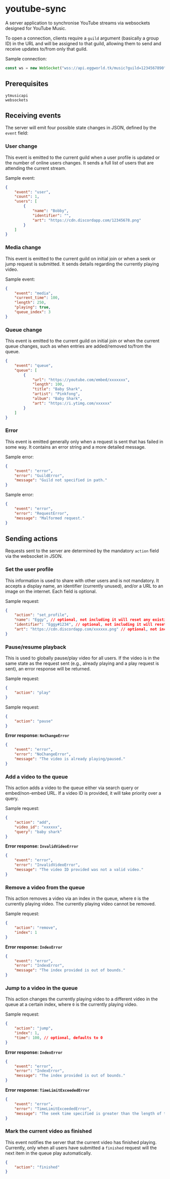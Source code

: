 # youtube-sync
A server application to synchronise YouTube streams via websockets designed for YouTube Music.

To open a connection, clients require a `guild` argument (basically a group ID) in the URL and will be assigned to that guild, allowing them to send and receive updates to/from only that guild.

Sample connection:
```js
const ws = new WebSocket("wss://api.eggworld.tk/music?guild=1234567890")
```

## Prerequisites

```
ytmusicapi
websockets
```

## Receiving events

The server will emit four possible state changes in JSON, defined by the `event` field:

### User change

This event is emitted to the current guild when a user profile is updated or the number of online users changes. It sends a full list of users that are attending the current stream.

Sample event:

```json
{
    "event": "user",
    "count": 1,
    "users": [
        {
            "name": "Bobby",
            "identifier": "",
            "art": "https://cdn.discordapp.com/12345678.png"
        }
    ]
}
```

### Media change

This event is emitted to the current guild on initial join or when a seek or jump request is submitted. It sends details regarding the currently playing video.

Sample event:

```json
{
    "event": "media",
    "current_time": 100,
    "length": 250,
    "playing": true,
    "queue_index": 3
}
```

### Queue change

This event is emitted to the current guild on initial join or when the current queue changes, such as when entries are added/removed to/from the queue.

```json
{
    "event": "queue",
    "queue": [
        {
            "url": "https://youtube.com/embed/xxxxxxx",
            "length": 100,
            "title": "Baby Shark",
            "artist": "Pinkfong",
            "album": "Baby Shark",
            "art": "https://i.ytimg.com/xxxxxx"
        }
    ]
}
```

### Error

This event is emitted generally only when a request is sent that has failed in some way. It contains an error string and a more detailed message.

Sample error:

```json
{
    "event": "error",
    "error": "GuildError",
    "message": "Guild not specified in path."
}
```

Sample error:
```json
{
    "event": "error",
    "error": "RequestError",
    "message": "Malformed request."
}
```

## Sending actions

Requests sent to the server are determined by the mandatory `action` field via the websocket in JSON.

### Set the user profile

This information is used to share with other users and is not mandatory. It accepts a display name, an identifier (currently unused), and/or a URL to an image on the internet. Each field is optional.

Sample request:

```json
{
    "action": "set_profile",
    "name": "Eggy", // optional, not including it will reset any existing name
    "identifier": "Eggy#1234", // optional, not including it will reset any existing  identifier
    "art": "https://cdn.discordapp.com/xxxxxx.png" // optional, not including it will reset any existing art
}
```

### Pause/resume playback

This is used to globally pause/play video for all users. If the video is in the same state as the request sent (e.g., already playing and a play request is sent), an error response will be returned.

Sample request:

```json
{
    "action": "play"
}
```

Sample request:

```json
{
    "action": "pause"
}
```

**Error response: `NoChangeError`**

```json
{
    "event": "error",
    "error": "NoChangeError",
    "message": "The video is already playing/paused."
}
```

### Add a video to the queue

This action adds a video to the queue either via search query or embed/non-embed URL. If a video ID is provided, it will take priority over a query.

Sample request:

```json
{
    "action": "add",
    "video_id": "xxxxxx",
    "query": "baby shark"
}
```

**Error response: `InvalidVideoError`**

```json
{
    "event": "error",
    "error": "InvalidVideoError",
    "message": "The video ID provided was not a valid video."
}
```

### Remove a video from the queue

This action removes a video via an index in the queue, where `0` is the currently playing video. The currently playing video cannot be removed.

Sample request:

```json
{
    "action": "remove",
    "index": 1
}
```

**Error response: `IndexError`**

```json
{
    "event": "error",
    "error": "IndexError",
    "message": "The index provided is out of bounds."
}
```

### Jump to a video in the queue

This action changes the currently playing video to a different video in the queue at a certain index, where `0` is the currently playing video.

Sample request:

```json
{
    "action": "jump",
    "index": 1,
    "time": 100, // optional, defaults to 0
}
```

**Error response: `IndexError`**

```json
{
    "event": "error",
    "error": "IndexError",
    "message": "The index provided is out of bounds."
}
```

**Error response: `TimeLimitExceededError`**

```json
{
    "event": "error",
    "error": "TimeLimitExceededError",
    "message": "The seek time specified is greater than the length of the video."
}
```

### Mark the current video as finished

This event notifies the server that the current video has finished playing. Currently, only when all users have submitted a `finished` request will the next item in the queue play automatically.

```json
{
    "action": "finished"
}